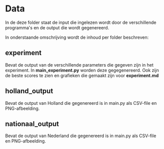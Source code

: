 # Data

In de deze folder staat de input die ingelezen wordt door de verschillende programma's en de output die wordt gegenereerd.

In onderstaande omschrijving wordt de inhoud per folder beschreven:

## experiment
Bevat de output van de verschillende parameters die gegeven zijn in het experiment. In **main_experiment.py** worden deze gegegenereerd. Ook zijn de beste scores te zien en grafieken die gemaakt zijn voor **experiment.md**

## holland_output
Bevat de output van Holland die gegenereerd is in main.py als CSV-file en PNG-afbeelding.

## nationaal_output
Bevat de output van Nederland die gegenereerd is in main.py als CSV-file en PNG-afbeelding.